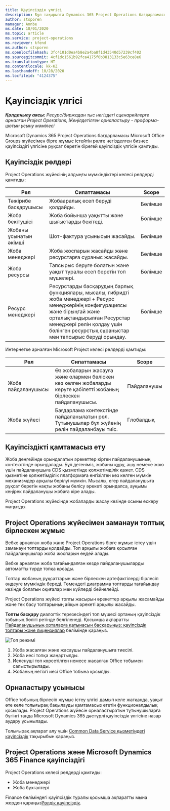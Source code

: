 ```yaml
---
title: Қауіпсіздік үлгісі
description: Бұл тақырыпта Dynamics 365 Project Operations бағдарламасындағы қауіпсіздік үлгісі туралы ақпарат берілген.
author: stsporen
manager: Annbe
ms.date: 10/01/2020
ms.topic: article
ms.service: project-operations
ms.reviewer: kfend
ms.author: stsporen
ms.openlocfilehash: 3fc4101d0ea4b8e2a4ba8f1d43540d57239cf402
ms.sourcegitcommit: 4cf1dc1561b92fca4175f0b3813133c5e63ce8e6
ms.translationtype: HT
ms.contentlocale: kk-KZ
ms.lasthandoff: 10/28/2020
ms.locfileid: "4124375"
---
```

# <a name="security-model"></a>Қауіпсіздік үлгісі

_**Қолданылу аясы:** Ресурс/биржадан тыс негіздегі сценарийлерге арналған Project Operations, Жеңілдетілген орналастыру - проформа-шотын ұсыну мәмілесі_

Microsoft Dynamics 365 Project Operations бағдарламасы Microsoft Office Groups жүйесімен бірге жұмыс істейтін рөлге негізделген бизнес қауіпсіздігі үлгісіне рұқсат беретін бірегей қауіпсіздік үлгісін қамтиды. 


## <a name="security-roles"></a>Қауіпсіздік рөлдері
Project Operations жүйесінің алдыңғы мүмкіндіктері келесі рөлдерді қамтиды:

| Рөл                          | Сипаттамасы                                                                                                                                                                 | Scope |
|-------------------------------|-----------------------------------------------------------------------------------------------------------------------------------------------------------------------------|------|
| Тәжірибе басқарушысы              | Жобааралық есеп беруді қолдайды.                                                                                                            | Бөлімше              |
| Жоба бекітушісі              | Жоба бойынша уақытты және шығыстарды бекітеді.                                                                                                                              | Бөлімше |
| Жобаны ұсынатын әкімші | Шот-фактура ұсынысын жасайды.                                                                                                                                                 | Бөлімше |
| Жоба менеджері               | Жоба жоспарын жасайды және ресурстарға сұраныс жасайды.                                                                                                                              | Бөлімше |
| Жоба ресурсы              | Тапсырыс беруге болатын және уақыт туралы есеп беретін топ мүшелері.                                                                                                          | Бөлімше|
| Ресурс менеджері              | Ресурстарды басқарудың барлық функциялары, мысалы, гибридті жоба менеджері + Ресурс менеджерінің конфигурациясы және бірыңғай және орталықтандырылған Ресурстар менеджері рөлін қолдау үшін бөлінген ресурстық сұраныстар мен тапсырыс беруді орындау. | Бөлімше |


Интернетке арналған Microsoft Project келесі рөлдерді қамтиды:

| Рөл           | Сипаттамасы                                                                                                        | Scope  |
|----------------|--------------------------------------------------------------------------------------------------------------------|--------|
| Жоба пайдаланушысы   | Өз жобаларын жасауға және олармен бөліскен кез келген жобаларды көруге қабілетті жобаның бірлескен пайдаланушысы. | Пайдаланушы   |
| Жоба жүйесі | Бағдарлама контекстінде пайдаланылатын рөл. Тұтынушылар бұл жүйенің рөлін пайдаланбауы тиіс.                                    | Глобалдық |

## <a name="security-enforcement"></a>Қауіпсіздікті қамтамасыз ету
Жоба деңгейінде орындалатын әрекеттер кірген пайдаланушының контекстінде орындалады. Бұл дегеніміз, жобаны құру, ашу немесе жою үшін пайдаланушыға CDS қызметінде қолжетімділік қажет. CDS қызметіне қолжетімділік платформаға енгізілген кез келген мүмкін механизмдер арқылы берілуі мүмкін. Мысалы, егер пайдаланушыға рұқсат беретін нақты жобаны бөлісу әрекеті орындалса, ауқымы кеңірек пайдаланушы жобаға кіре алады.

Project Operations жүйесінде жобаларды жасау кезінде осыны ескеру маңызды.

## <a name="modern-group-collaboration-with-project-operations"></a>Project Operations жүйесімен заманауи топтық бірлескен жұмыс
Вебке арналған жоба және Project Operations бірге жұмыс істеу үшін заманауи топтарды қолдайды. Топ арқылы жобаға қосылған пайдаланушылар жоба жоспарын өңдей алады.

Вебке арналған жоба тағайындалған кезде пайдаланушыларды автоматты түрде топқа қосады.

Топтар жобаның рұқсаттарын және бірлескен артефактілерді бірлесіп өңдеуге мүмкіндік береді. Төмендегі диаграмма топтарды тағайындау кезінде болатын оқиғалар мен күйлерді бейнелейді.

Project Operations жүйесі топты жасырын әрекеттер арқылы жасамайды және тек басу топтарының айқын әрекеті арқылы жасайды.

**Топты басқару** диалогтік терезесіндегі топ мүшесі ортаның қауіпсіздік тобының бөлігі ретінде белгіленеді. Қосымша ақпаратты [Пайдаланушының орталарға қатынасын басқарыңыз: қауіпсіздік топтары және лицензиялар](https://docs.microsoft.com/power-platform/admin/control-user-access) бөлімінде қараңыз.

![Топ режимі](./media/groupsmode.png)

1. Жоба жасалған және жасаушы пайдаланушыға тиесілі.
2. Жоба иесі топқа жаңартылды.
3. Иеленуші топ көрсетілген немесе жасалған Office тобымен салыстырылады.
4. Жобаның негізгі иесі Office тобына қосылды.

## <a name="deployment-recommendation"></a>Орналастыру ұсынысы
Office тобының бірлесіп жұмыс істеу үлгісі дамып келе жатқанда, уақыт өте келе толығырақ бақылауды қамтамасыз ететін функционалдылық қосылады. Project Operations жүйесін орналастыратын тұтынушыларға бүгінгі таңда Microsoft Dynamics 365 дәстүрлі қауіпсіздік үлгісіне назар аудару ұсынылады.

Толығырақ ақпарат алу үшін [Common Data Service қызметіндегі қауіпсіздік](https://docs.microsoft.com/power-platform/admin/wp-security) тақырыбын қараңыз.

## <a name="project-operations-and-microsoft-dynamics-365-finance-security"></a>Project Operations және Microsoft Dynamics 365 Finance қауіпсіздігі
Project Operations келесі рөлдерді қамтиды:

- Жоба менеджері
- Жоба бухгалтері

Finance бөліміндегі қауіпсіздік туралы қосымша ақпаратты мына жерден қараңыз[Рөлдік қауіпсіздік](https://docs.microsoft.com/dynamics365/fin-ops-core/dev-itpro/sysadmin/role-based-security).


